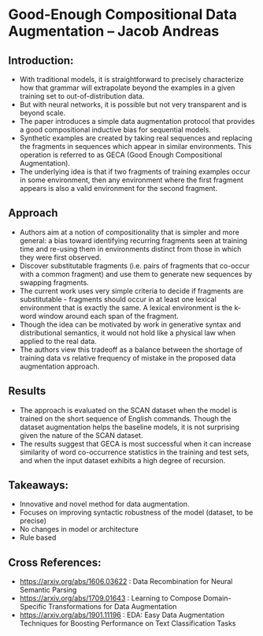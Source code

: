 # Good-Enough Compositional Data Augmentation – Jacob Andreas

## Introduction:
- With traditional models, it is straightforward to precisely characterize how that grammar will extrapolate beyond the examples in a given training set to out-of-distribution data.
- But with neural networks, it is possible but not very transparent and is beyond scale.
- The paper introduces a simple data augmentation protocol that provides a good compositional inductive bias for sequential models.
- Synthetic examples are created by taking real sequences and replacing the fragments in sequences which appear in similar environments. This operation is referred to as GECA (Good Enough Compositional Augmentation).
- The underlying idea is that if two fragments of training examples occur in some environment, then any environment where the first fragment appears is also a valid environment for the second fragment.    	

## Approach
- Authors aim at a notion of compositionality that is simpler and more general: a bias toward identifying recurring fragments seen at training time and re-using them in environments distinct from those in which they were first observed.
- Discover substitutable fragments (i.e. pairs of fragments that co-occur with a common fragment) and use them to generate new sequences by swapping fragments.
- The current work uses very simple criteria to decide if fragments are substitutable - fragments should occur in at least one lexical environment that is exactly the same. A lexical environment is the k-word window around each span of the fragment.
- Though the idea can be motivated by work in generative syntax and distributional semantics, it would not hold like a physical law when applied to the real data.
- The authors view this tradeoff as a balance between the shortage of training data vs relative frequency of mistake in the proposed data augmentation approach.

## Results
- The approach is evaluated on the SCAN dataset when the model is trained on the short sequence of English commands. Though the dataset augmentation helps the baseline models, it is not surprising given the nature of the SCAN dataset.
- The results suggest that GECA is most successful when it can increase similarity of word co-occurrence statistics in the training and test sets, and when the input dataset exhibits a high degree of recursion.

## Takeaways:
- Innovative and novel method for data augmentation.
- Focuses on improving syntactic robustness of the model (dataset, to be precise)
- No changes in model or architecture
- Rule based

## Cross References:
- https://arxiv.org/abs/1606.03622 : Data Recombination for Neural Semantic Parsing
- https://arxiv.org/abs/1709.01643 : Learning to Compose Domain-Specific Transformations for Data Augmentation
- https://arxiv.org/abs/1901.11196 : EDA: Easy Data Augmentation Techniques for Boosting Performance on Text Classification Tasks